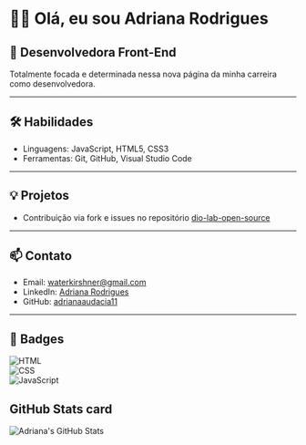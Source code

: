 # 👩‍💻 Olá, eu sou Adriana Rodrigues

## 🚀 Desenvolvedora Front-End

Totalmente focada e determinada nessa nova página da minha carreira como desenvolvedora.

---

## 🛠️ Habilidades

- Linguagens: JavaScript, HTML5, CSS3  
- Ferramentas: Git, GitHub, Visual Studio Code

---

## 💡 Projetos

- Contribuição via fork e issues no repositório [dio-lab-open-source](https://github.com/digitalinnovationone/dio-lab-open-source)

---

## 📫 Contato

- Email: [waterkirshner@gmail.com](mailto:waterkirshner@gmail.com)  
- LinkedIn: [Adriana Rodrigues](https://www.linkedin.com/in/adriana-rodrigues-7a5a3a148)  
- GitHub: [adrianaaudacia11](https://github.com/adrianaaudacia11)

---

## 📛 Badges

![HTML](https://img.shields.io/badge/HTML5-F16529?style=flat-square&logo=html5&logoColor=white)  
![CSS](https://img.shields.io/badge/CSS3-1572B6?style=flat-square&logo=css3&logoColor=white)  
![JavaScript](https://img.shields.io/badge/JavaScript-F7DF1E?style=flat-square&logo=javascript&logoColor=black)

## GitHub Stats card

![Adriana's GitHub Stats](https://github-readme-stats.vercel.app/api?username=adrianaaudacia11&show_icons=true&theme=tokyonight)